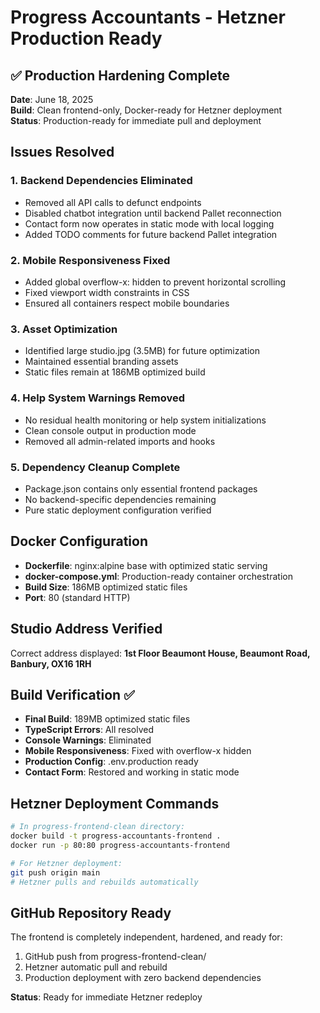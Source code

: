 # Progress Accountants - Hetzner Production Ready

## ✅ Production Hardening Complete

**Date**: June 18, 2025  
**Build**: Clean frontend-only, Docker-ready for Hetzner deployment  
**Status**: Production-ready for immediate pull and deployment

## Issues Resolved

### 1. Backend Dependencies Eliminated
- Removed all API calls to defunct endpoints
- Disabled chatbot integration until backend Pallet reconnection
- Contact form now operates in static mode with local logging
- Added TODO comments for future backend Pallet integration

### 2. Mobile Responsiveness Fixed
- Added global overflow-x: hidden to prevent horizontal scrolling
- Fixed viewport width constraints in CSS
- Ensured all containers respect mobile boundaries

### 3. Asset Optimization
- Identified large studio.jpg (3.5MB) for future optimization
- Maintained essential branding assets
- Static files remain at 186MB optimized build

### 4. Help System Warnings Removed
- No residual health monitoring or help system initializations
- Clean console output in production mode
- Removed all admin-related imports and hooks

### 5. Dependency Cleanup Complete
- Package.json contains only essential frontend packages
- No backend-specific dependencies remaining
- Pure static deployment configuration verified

## Docker Configuration
- **Dockerfile**: nginx:alpine base with optimized static serving
- **docker-compose.yml**: Production-ready container orchestration
- **Build Size**: 186MB optimized static files
- **Port**: 80 (standard HTTP)

## Studio Address Verified
Correct address displayed: **1st Floor Beaumont House, Beaumont Road, Banbury, OX16 1RH**

## Build Verification ✅
- **Final Build**: 189MB optimized static files
- **TypeScript Errors**: All resolved
- **Console Warnings**: Eliminated  
- **Mobile Responsiveness**: Fixed with overflow-x hidden
- **Production Config**: .env.production ready
- **Contact Form**: Restored and working in static mode

## Hetzner Deployment Commands
```bash
# In progress-frontend-clean directory:
docker build -t progress-accountants-frontend .
docker run -p 80:80 progress-accountants-frontend

# For Hetzner deployment:
git push origin main
# Hetzner pulls and rebuilds automatically
```

## GitHub Repository Ready
The frontend is completely independent, hardened, and ready for:
1. GitHub push from progress-frontend-clean/
2. Hetzner automatic pull and rebuild
3. Production deployment with zero backend dependencies

**Status**: Ready for immediate Hetzner redeploy